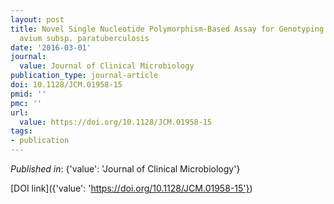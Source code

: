 ```yaml
---
layout: post
title: Novel Single Nucleotide Polymorphism-Based Assay for Genotyping Mycobacterium
  avium subsp. paratuberculosis
date: '2016-03-01'
journal:
  value: Journal of Clinical Microbiology
publication_type: journal-article
doi: 10.1128/JCM.01958-15
pmid: ''
pmc: ''
url:
  value: https://doi.org/10.1128/JCM.01958-15
tags:
- publication
---
```


*Published in*: {'value': 'Journal of Clinical Microbiology'}

[DOI link]({'value': 'https://doi.org/10.1128/JCM.01958-15'})


